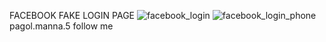 FACEBOOK FAKE LOGIN PAGE
![facebook_login](https://user-images.githubusercontent.com/37655056/196322562-77c1a74b-7c50-4bc6-a22d-1b8840e95554.png)
![facebook_login_phone](https://user-images.githubusercontent.com/37655056/196586834-347752e9-412c-465d-86fe-1e4c7b862021.png) 
pagol.manna.5 follow me